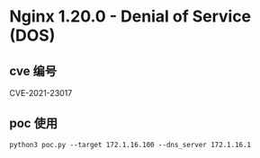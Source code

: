 # Nginx 1.20.0 - Denial of Service (DOS)

## cve 编号
CVE-2021-23017

## poc 使用
`python3 poc.py --target 172.1.16.100 --dns_server 172.1.16.1`